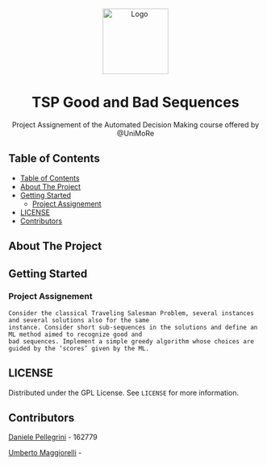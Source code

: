 <br />    
<p align="center">
<a href="https://github.com/danielepelleg/TSP-Good-Bad-Sequences">
    <img src="https://image.flaticon.com/icons/png/512/2165/2165621.png" alt="Logo" width="130" height="130">
</a>
<h1 align="center">TSP Good and Bad Sequences</h1>
<p align="center">
    Project Assignement of the Automated Decision Making course offered by @UniMoRe
</p>
  
<!-- TABLE OF CONTENTS -->
## Table of Contents
  
- [Table of Contents](#table-of-contents)
- [About The Project](#about-the-project)
- [Getting Started](#getting-started)
  - [Project Assignement](#project-assignement)
- [LICENSE](#license)
- [Contributors](#contributors)

## About The Project

## Getting Started

### Project Assignement
    Consider the classical Traveling Salesman Problem, several instances and several solutions also for the same 
    instance. Consider short sub-sequences in the solutions and define an ML method aimed to recognize good and 
    bad sequences. Implement a simple greedy algorithm whose choices are guided by the ‘scores’ given by the ML.

## LICENSE

Distributed under the GPL License. See `LICENSE` for more information.

## Contributors

[Daniele Pellegrini](https://github.com/danielepelleg) - 162779

[Umberto Maggiorelli](https://github.com/umberto-maggiorelli) - 



